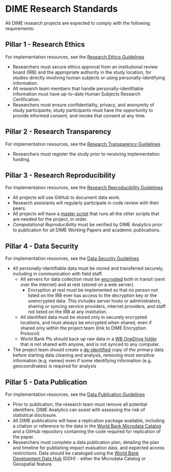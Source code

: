 # DIME Research Standards

All DIME research projects are expected to comply with the following requirements:

## Pillar 1 - Research Ethics
For implementation resources, see the [Research Ethics Guidelines](https://github.com/worldbank/dime-standards/blob/master/dime-research-standards/pillar-1-research-ethics)

- Researchers must secure ethics approval from an institutional review board (IRB) and the appropriate authority in the study location, for studies directly involving human subjects or using personally-identifying information.
- All research team members that handle personally-identifiable information must have up-to-date Human Subjects Research Certification.
- Researchers must ensure confidentiality, privacy, and anonymity of study participants;
study participants must have the opportunity to provide informed consent, and revoke that consent at any time.

## Pillar 2 - Research Transparency
For implementation resources, see the [Research Transparency Guidelines](https://github.com/worldbank/dime-standards/blob/master/dime-research-standards/pillar-2-research-transparency)

- Researchers must register the study prior to receiving implementation funding.

##  Pillar 3 - Research Reproducibility
For implementation resources, see the [Research Reproducibility Guidelines](https://github.com/worldbank/dime-standards/blob/master/dime-research-standards/pillar-3-research-reproducibility)

- All projects will use GitHub to document data work.
- Research assistants will regularly participate in code review with their peers.
- All projects will have a [master script](https://dimewiki.worldbank.org/wiki/Master_Do-files) that runs all the other
scripts that are needed for the project, in order.
- *Computational Reproducibility* must be verified by DIME Analytics prior to publication for all DIME Working Papers
and academic publications.

##  Pillar 4 - Data Security
For implementation resources, see the [Data Security Guidelines](https://github.com/worldbank/dime-standards/blob/master/dime-research-standards/pillar-4-data-security)

- All personally-identifiable data must be stored and transferred securely, including in communication with field staff. 
  - All servers for data collection must be [encrypted](https://dimewiki.worldbank.org/wiki/Encryption) both
  in transit (sent over the internet) and at rest (stored on a web server).
    - Encryption at rest must be implemented so that no person not listed on the IRB ever has access to the decryption key or the unencrypted data. This includes server hosts or administrators, sharing or syncing service providers, internet providers, and staff not listed on the IRB at any institution.
  - All identified data must be stored only in securely encrypted locations,
  and must always be encrypted when shared, even if shared only within the project team (link to DIME Encryption Protocol)
  - World Bank PIs should back up raw data in a [WB OneDrive folder](https://github.com/worldbank/dime-standards/blob/master/dime-research-standards/pillar-4-data-security/data-security-resources/onedrive-backup-guidelines.md) that is not shared with anyone, and is not synced to any computer.
- The project team should create a [de-identified](https://dimewiki.worldbank.org/wiki/De-identification) copy of the
primary data before starting data cleaning and analysis,
removing most sensitive information (e.g. names) even if some identifying information
(e.g. geocoordinates) is required for analysis 

##  Pillar 5 - Data Publication
For implementation resources, see the [Data Publication Guidelines](https://github.com/worldbank/dime-standards/blob/master/dime-research-standards/pillar-5-data-publication)

- Prior to publication, the research team must remove all potential identifiers.
DIME Analytics can assist with assessing the risk of statistical disclosure.
- All DIME publications will have a replication package available, including a citation or reference to the data in the [World Bank Microdata Catalog](https://dimewiki.worldbank.org/wiki/Microdata_Catalog) and a GitHub repository containing the code required for replication of the paper.
- Researchers must complete a data publication plan, detailing the plan and timeline for publishing impact evaluation data,
and expected access restrictions. Data should be cataloged using the
[World Bank Development Data Hub](https://datacatalog.worldbank.org/) (DDH) -
either the Microdata Catalog or Geospatial feature.
